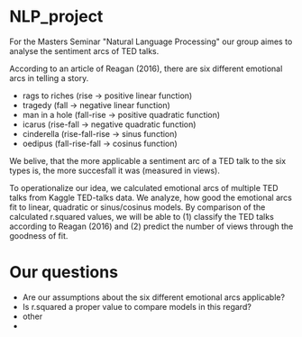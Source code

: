 # NLP_project

For the Masters Seminar "Natural Language Processing" our group aimes to analyse the sentiment arcs of TED talks.

According to an article of Reagan (2016), there are six different emotional arcs in telling a story. 

* rags to riches (rise -> positive linear function)
* tragedy (fall -> negative linear function)
* man in a hole (fall-rise -> positive quadratic function)
* icarus (rise-fall -> negative quadratic function)
* cinderella (rise-fall-rise -> sinus function)
* oedipus (fall-rise-fall -> cosinus function)

We belive, that the more applicable a sentiment arc of a TED talk to the six types is, the more succesfall it was (measured in views). 

To operationalize our idea, we calculated emotional arcs of multiple TED talks from Kaggle TED-talks data.
We analyze, how good the emotional arcs fit to linear, quadratic or sinus/cosinus models. 
By comparison of the calculated r.squared values, we will be able to (1) classify the TED talks according to Reagan (2016) and (2) predict the number of views through the goodness of fit. 

# Our questions

* Are our assumptions about the six different emotional arcs applicable?
* Is r.squared a proper value to compare models in this regard?
* other
*

